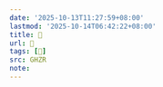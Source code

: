 ```yaml
---
date: '2025-10-13T11:27:59+08:00'
lastmod: '2025-10-14T06:42:22+08:00'
title: 󰚸
url: 󰚸
tags: [𢓝]
src: GHZR
note:
---
```

